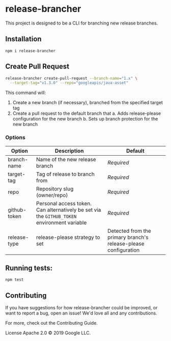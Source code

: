 # release-brancher

This project is designed to be a CLI for branching new release branches.

## Installation

`npm i release-brancher`

## Create Pull Request

```bash
release-brancher create-pull-request --branch-name="1.x" \
  --target-tag="v1.3.0" --repo="googleapis/java-asset"
```

This command will:

1. Create a new branch (if necessary), branched from the specified target tag
2. Create a pull request to the default branch that
  a. Adds release-please configuration for the new branch
  b. Sets up branch protection for the new branch

### Options

| Option | Description | Default |
| ------ | ----------- | ------- |
| branch-name | Name of the new release branch | *Required* |
| target-tag | Tag of release to branch from | *Required* |
| repo | Repository slug (owner/repo) | *Required* |
| github-token | Personal access token. Can alternatively be set via the `GITHUB_TOKEN` environment variable | *Required* |
| release-type | release-please strategy to set | Detected from the primary branch's release-please configuration |

## Running tests:

`npm test`

## Contributing

If you have suggestions for how release-brancher could be improved, or want to report a bug, open an issue! We'd love all and any contributions.

For more, check out the Contributing Guide.

License
Apache 2.0 © 2019 Google LLC.